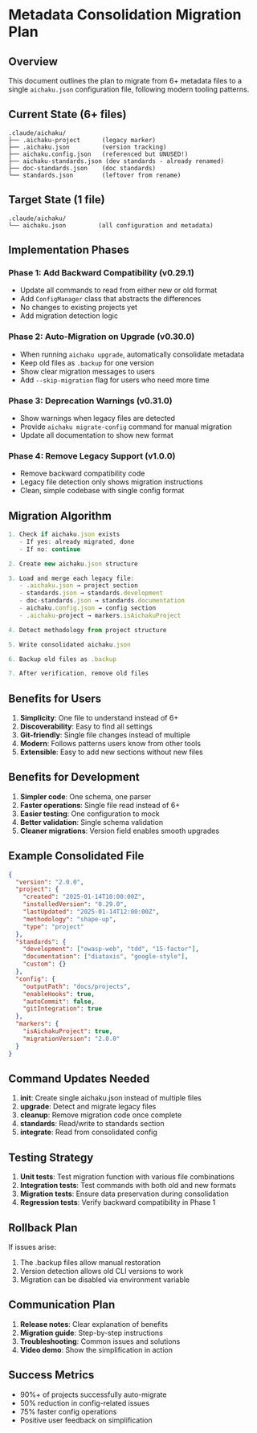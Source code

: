 # Metadata Consolidation Migration Plan

## Overview

This document outlines the plan to migrate from 6+ metadata files to a single
`aichaku.json` configuration file, following modern tooling patterns.

## Current State (6+ files)

```
.claude/aichaku/
├── .aichaku-project      (legacy marker)
├── .aichaku.json         (version tracking)
├── aichaku.config.json   (referenced but UNUSED!)
├── aichaku-standards.json (dev standards - already renamed)
├── doc-standards.json    (doc standards)
└── standards.json        (leftover from rename)
```

## Target State (1 file)

```
.claude/aichaku/
└── aichaku.json         (all configuration and metadata)
```

## Implementation Phases

### Phase 1: Add Backward Compatibility (v0.29.1)

- Update all commands to read from either new or old format
- Add `ConfigManager` class that abstracts the differences
- No changes to existing projects yet
- Add migration detection logic

### Phase 2: Auto-Migration on Upgrade (v0.30.0)

- When running `aichaku upgrade`, automatically consolidate metadata
- Keep old files as `.backup` for one version
- Show clear migration messages to users
- Add `--skip-migration` flag for users who need more time

### Phase 3: Deprecation Warnings (v0.31.0)

- Show warnings when legacy files are detected
- Provide `aichaku migrate-config` command for manual migration
- Update all documentation to show new format

### Phase 4: Remove Legacy Support (v1.0.0)

- Remove backward compatibility code
- Legacy file detection only shows migration instructions
- Clean, simple codebase with single config format

## Migration Algorithm

```typescript
1. Check if aichaku.json exists
   - If yes: already migrated, done
   - If no: continue

2. Create new aichaku.json structure

3. Load and merge each legacy file:
   - .aichaku.json → project section
   - standards.json → standards.development
   - doc-standards.json → standards.documentation
   - aichaku.config.json → config section
   - .aichaku-project → markers.isAichakuProject

4. Detect methodology from project structure

5. Write consolidated aichaku.json

6. Backup old files as .backup

7. After verification, remove old files
```

## Benefits for Users

1. **Simplicity**: One file to understand instead of 6+
2. **Discoverability**: Easy to find all settings
3. **Git-friendly**: Single file changes instead of multiple
4. **Modern**: Follows patterns users know from other tools
5. **Extensible**: Easy to add new sections without new files

## Benefits for Development

1. **Simpler code**: One schema, one parser
2. **Faster operations**: Single file read instead of 6+
3. **Easier testing**: One configuration to mock
4. **Better validation**: Single schema validation
5. **Cleaner migrations**: Version field enables smooth upgrades

## Example Consolidated File

```json
{
  "version": "2.0.0",
  "project": {
    "created": "2025-01-14T10:00:00Z",
    "installedVersion": "0.29.0",
    "lastUpdated": "2025-01-14T12:00:00Z",
    "methodology": "shape-up",
    "type": "project"
  },
  "standards": {
    "development": ["owasp-web", "tdd", "15-factor"],
    "documentation": ["diataxis", "google-style"],
    "custom": {}
  },
  "config": {
    "outputPath": "docs/projects",
    "enableHooks": true,
    "autoCommit": false,
    "gitIntegration": true
  },
  "markers": {
    "isAichakuProject": true,
    "migrationVersion": "2.0.0"
  }
}
```

## Command Updates Needed

1. **init**: Create single aichaku.json instead of multiple files
2. **upgrade**: Detect and migrate legacy files
3. **cleanup**: Remove migration code once complete
4. **standards**: Read/write to standards section
5. **integrate**: Read from consolidated config

## Testing Strategy

1. **Unit tests**: Test migration function with various file combinations
2. **Integration tests**: Test commands with both old and new formats
3. **Migration tests**: Ensure data preservation during consolidation
4. **Regression tests**: Verify backward compatibility in Phase 1

## Rollback Plan

If issues arise:

1. The .backup files allow manual restoration
2. Version detection allows old CLI versions to work
3. Migration can be disabled via environment variable

## Communication Plan

1. **Release notes**: Clear explanation of benefits
2. **Migration guide**: Step-by-step instructions
3. **Troubleshooting**: Common issues and solutions
4. **Video demo**: Show the simplification in action

## Success Metrics

- 90%+ of projects successfully auto-migrate
- 50% reduction in config-related issues
- 75% faster config operations
- Positive user feedback on simplification
